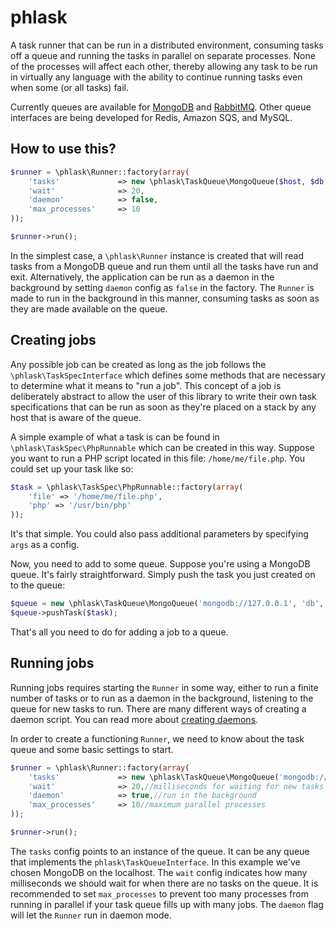 phlask
======

A task runner that can be run in a distributed environment, consuming tasks off a queue and running the tasks in parallel on separate processes. None of the processes will affect each other, thereby allowing any task to be run in virtually any language with the ability to continue running tasks even when some (or all tasks) fail.

Currently queues are available for [MongoDB](http://mongodb.org) and [RabbitMQ](http://rabbitmq.com). Other queue interfaces are being developed for Redis, Amazon SQS, and MySQL.

## How to use this?

```php
$runner = \phlask\Runner::factory(array(
    'tasks'             => new \phlask\TaskQueue\MongoQueue($host, $db, $collection),
    'wait'              => 20,
    'daemon'            => false,
    'max_processes'     => 10
));

$runner->run();
```

In the simplest case, a `\phlask\Runner` instance is created that will read tasks from a MongoDB queue and run them until all the tasks have run and exit. Alternatively, the application can be run as a daemon in the background by setting `daemon` config as `false` in the factory. The `Runner` is made to run in the background in this manner, consuming tasks as soon as they are made available on the queue.

## Creating jobs

Any possible job can be created as long as the job follows the `\phlask\TaskSpecInterface` which defines some methods that are necessary to determine what it means to "run a job". This concept of a job is deliberately abstract to allow the user of this library to write their own task specifications that can be run as soon as they're placed on a stack by any host that is aware of the queue.

A simple example of what a task is can be found in `\phlask\TaskSpec\PhpRunnable` which can be created in this way. Suppose you want to run a PHP script located in this file: `/home/me/file.php`. You could set up your task like so:

```php
$task = \phlask\TaskSpec\PhpRunnable::factory(array(
    'file' => '/home/me/file.php',
    'php' => '/usr/bin/php'
));
```

It's that simple. You could also pass additional parameters by specifying `args` as a config.

Now, you need to add to some queue. Suppose you're using a MongoDB queue. It's fairly straightforward. Simply push the task you just created on to the queue:

```php
$queue = new \phlask\TaskQueue\MongoQueue('mongodb://127.0.0.1', 'db', 'queue');
$queue->pushTask($task);
```

That's all you need to do for adding a job to a queue.

## Running jobs

Running jobs requires starting the `Runner` in some way, either to run a finite number of tasks or to run as a daemon in the background, listening to the queue for new tasks to run. There are many different ways of creating a daemon script. You can read more about [creating daemons](daemon.md).

In order to create a functioning `Runner`, we need to know about the task queue and some basic settings to start.

```php
$runner = \phlask\Runner::factory(array(
    'tasks'             => new \phlask\TaskQueue\MongoQueue('mongodb://127.0.0.1', 'myDb', 'queue'),
    'wait'              => 20,//milliseconds for waiting for new tasks
    'daemon'            => true,//run in the background
    'max_processes'     => 10//maximum parallel processes
));

$runner->run();
```

The `tasks` config points to an instance of the queue. It can be any queue that implements the `phlask\TaskQueueInterface`. In this example we've chosen MongoDB on the localhost. The `wait` config indicates how many milliseconds we should wait for when there are no tasks on the queue. It is recommended to set `max_processes` to prevent too many processes from running in parallel if your task queue fills up with many jobs. The `daemon` flag will let the `Runner` run in daemon mode.



